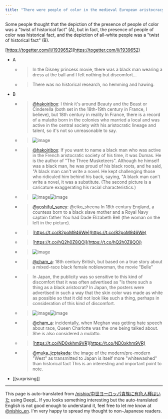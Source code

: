 ```yaml
---
title: "There were people of color in the medieval European aristocracy."
---
```


Some people thought that the depiction of the presence of people of color was a "twist of historical fact" (A), but in fact, the presence of people of color was historical fact, and the depiction of all-white people was a "twist of historical fact" (B).

[https://togetter.com/li/1939652](https://togetter.com/li/1939652)
- A
    - > In the Disney princess movie, there was a black man wearing a dress at the ball and I felt nothing but discomfort...
    - > There was no historical research, no hemming and hawing.
- B
    - > [@hakoiribox](https://twitter.com/hakoiribox/status/1565794351980355584): I think it's around Beauty and the Beast or Cinderella (both set in the 18th-19th century in France, I believe), but 18th century in reality In France, there is a record of a mulatto born in the colonies who married a local and was active in the central society with his aristocratic lineage and talent, so it's not so unreasonable to say.
    - > ![image](https://pbs.twimg.com/media/FbrRqlZagAAM7Oe.jpg)
    - > [@hakoiribox](https://twitter.com/hakoiribox/status/1565800087133257728): If you want to name a black man who was active in the French aristocratic society of his time, it was Dumas. He is the author of "The Three Musketeers". Although he himself was a black man, he was proud of his black roots, and he said, "A black man can't write a novel. He kept challenging those who ridiculed him behind his back, saying, "A black man can't write a novel, it was a substitute. (The second picture is a caricature exaggerating his racial characteristics.)
    - > ![image](https://pbs.twimg.com/media/FbrW4HMaUAA5ASp.jpg)![image](https://pbs.twimg.com/media/FbrW4VNagAAynOY.jpg)

    - > [@yoshiful_saney](https://twitter.com/yoshiful_saney/status/1565918877933916163): @eiko_sheena In 18th century England, a countess born to a black slave mother and a Royal Navy captain father You had Dade Elizabeth Bell (the woman on the left in the picture).
    - > [https://t.co/82poM946We](https://t.co/82poM946We)
    - > [https://t.co/hQ2h0Z8QOi](https://t.co/hQ2h0Z8QOi)
    - > ![image](https://pbs.twimg.com/media/FbtC651VUAU2iut.jpg)

    - > [@cham_a](https://twitter.com/cham_a/status/1565826886915465216): 18th century British, but based on a true story about a mixed-race black female noblewoman, the movie "Belle"
    - > In Japan, the publicity was so sensitive to this kind of discomfort that it was often advertised as "Is there such a thing as a black aristocrat? In Japan, the posters were advertised in such a way that the skin color was made as white as possible so that it did not look like such a thing, perhaps in consideration of this kind of discomfort.
    - > ![image](https://pbs.twimg.com/media/FbrvQKGakAAUjYo.jpg)![image](https://pbs.twimg.com/media/FbrvQKHagAAHFTM.jpg)
    - > [@cham_a](https://twitter.com/cham_a/status/1565828460970659840): incidentally, when Meghan was getting hate speech about race, Queen Charlotte was the one being talked about. She is also considered a mulatto.
    - > [https://t.co/ND0xkhm9VR](https://t.co/ND0xkhm9VR)
    - > [@muka_jcptakada](https://twitter.com/muka_jcptakada/status/1565839972913262592): the image of the modern/pre-modern "West" as transmitted to Japan is itself more "whitewashed" than historical fact This is an interesting and important point to note.

- [[surprising]]

---
This page is auto-translated from [/nishio/中世ヨーロッパ貴族に有色人種はいた](https://scrapbox.io/nishio/中世ヨーロッパ貴族に有色人種はいた) using DeepL. If you looks something interesting but the auto-translated English is not good enough to understand it, feel free to let me know at [@nishio_en](https://twitter.com/nishio_en). I'm very happy to spread my thought to non-Japanese readers.
